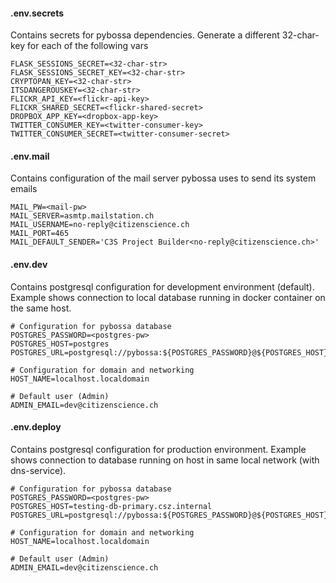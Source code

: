 #### .env.secrets
Contains secrets for pybossa dependencies. Generate a different 32-char-key for each of the following vars
```
FLASK_SESSIONS_SECRET=<32-char-str>
FLASK_SESSIONS_SECRET_KEY=<32-char-str>
CRYPTOPAN_KEY=<32-char-str>
ITSDANGEROUSKEY=<32-char-str>
FLICKR_API_KEY=<flickr-api-key>
FLICKR_SHARED_SECRET=<flickr-shared-secret>
DROPBOX_APP_KEY=<dropbox-app-key>
TWITTER_CONSUMER_KEY=<twitter-consumer-key>
TWITTER_CONSUMER_SECRET=<twitter-consumer-secret>
```
#### .env.mail
Contains configuration of the mail server pybossa uses to send its system emails
```
MAIL_PW=<mail-pw>
MAIL_SERVER=asmtp.mailstation.ch
MAIL_USERNAME=no-reply@citizenscience.ch
MAIL_PORT=465
MAIL_DEFAULT_SENDER='C3S Project Builder<no-reply@citizenscience.ch>'
```

#### .env.dev
Contains postgresql configuration for development environment (default). Example shows connection to local database running in docker container on the same host.
```
# Configuration for pybossa database
POSTGRES_PASSWORD=<postgres-pw>
POSTGRES_HOST=postgres
POSTGRES_URL=postgresql://pybossa:${POSTGRES_PASSWORD}@${POSTGRES_HOST}/pybossa

# Configuration for domain and networking
HOST_NAME=localhost.localdomain

# Default user (Admin)
ADMIN_EMAIL=dev@citizenscience.ch
```

#### .env.deploy
Contains postgresql configuration for production environment. Example shows connection to database running on host in same local network (with dns-service).
```
# Configuration for pybossa database
POSTGRES_PASSWORD=<postgres-pw>
POSTGRES_HOST=testing-db-primary.csz.internal
POSTGRES_URL=postgresql://pybossa:${POSTGRES_PASSWORD}@${POSTGRES_HOST}/pybossa

# Configuration for domain and networking
HOST_NAME=localhost.localdomain

# Default user (Admin)
ADMIN_EMAIL=dev@citizenscience.ch
```